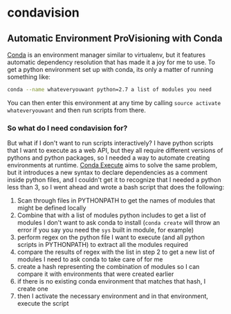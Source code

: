 # condavision
## Automatic Environment ProVisioning with Conda

[Conda](https://conda.io/docs/index.html) is an environment manager similar to virtualenv, but it features automatic dependency resolution that has made it a joy for me to use. To get a python environment set up with conda, its only a matter of running something like:
```sh
conda --name whateveryouwant python=2.7 a list of modules you need
```
You can then enter this environment at any time by calling `source activate whateveryouwant` and then run scripts from there.

### So what do I need condavision for?
But what if I don't want to run scripts interactively? I have python scripts that I want to execute as a web API, but they all require different versions of pythons and python packages, so I needed a way to automate creating environments at runtime.
[Conda Execute](https://github.com/conda-tools/conda-execute) aims to solve the same problem, but it introduces a new syntax to declare dependencies as a comment inside python files, and I couldn't get it to recognize that I needed a python less than 3, so I went ahead and wrote a bash script that does the following:

1. Scan through files in PYTHONPATH to get the names of modules that might be defined locally
2. Combine that with a list of modules python includes to get a list of modules I don't want to ask conda to install (`conda create` will throw an error if you say you need the `sys` built in module, for example)
3.  perform regex on the python file I want to execute (and all python scripts in PYTHONPATH) to extract all the modules required
4. compare the results of regex with the list in step 2 to get a new list of modules I need to ask conda to take care of for me
5. create a hash representing the combination of modules so I can compare it with environments that were created earlier
6. if there is no existing conda environment that matches that hash, I create one
7. then I activate the necessary environment and in that environment, execute the script
